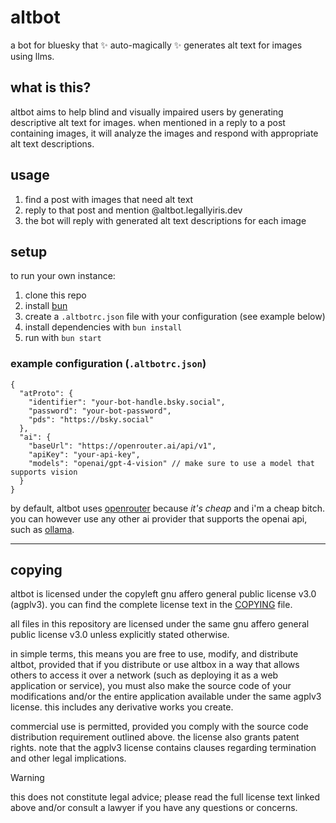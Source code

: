 # altbot

a bot for bluesky that ✨ auto-magically ✨ generates alt text for images using
llms.

## what is this?

altbot aims to help blind and visually impaired users by generating descriptive
alt text for images. when mentioned in a reply to a post containing images, it
will analyze the images and respond with appropriate alt text descriptions.

## usage

1. find a post with images that need alt text
2. reply to that post and mention @altbot.legallyiris.dev
3. the bot will reply with generated alt text descriptions for each image

## setup

to run your own instance:

1. clone this repo
2. install [bun](https://bun.sh/)
3. create a `.altbotrc.json` file with your configuration (see example below)
4. install dependencies with `bun install`
5. run with `bun start`

### example configuration (`.altbotrc.json`)

```jsonc
{
  "atProto": {
    "identifier": "your-bot-handle.bsky.social",
    "password": "your-bot-password",
    "pds": "https://bsky.social"
  },
  "ai": {
    "baseUrl": "https://openrouter.ai/api/v1",
    "apiKey": "your-api-key",
    "models": "openai/gpt-4-vision" // make sure to use a model that supports vision
  }
}
```

by default, altbot uses [openrouter](https://openrouter.ai) because *it's
cheap* and i'm a cheap bitch. you can however use any other ai provider that
supports the openai api, such as [ollama](https://ollama.ai).

-----

## copying

altbot is licensed under the copyleft gnu affero general public license
v3.0 (agplv3). you can find the complete license text in the [COPYING](COPYING)
file.

all files in this repository are licensed under the same gnu affero general
public license v3.0 unless explicitly stated otherwise.

in simple terms, this means you are free to use, modify, and distribute altbot,
provided that if you distribute or use altbox in a way that allows others to
access it over a network (such as deploying it as a web application or
service), you must also make the source code of your modifications and/or the
entire application available under the same agplv3 license. this includes any
derivative works you create.

commercial use is permitted, provided you comply with the source code
distribution requirement outlined above. the license also grants patent rights.
note that the agplv3 license contains clauses regarding termination and other
legal implications.

> [!WARNING]
> this does not constitute legal advice; please read the full license text
> linked above and/or consult a lawyer if you have any questions or concerns.
